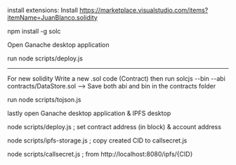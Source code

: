 install extensions: Install https://marketplace.visualstudio.com/items?itemName=JuanBlanco.solidity

npm install -g solc

Open Ganache desktop application

run node scripts/deploy.js


------------------------------------------
For new solidity
Write a new .sol code (Contract) then 
run solcjs --bin --abi contracts/DataStore.sol --> Save both abi and bin in the contracts folder

run node scripts/tojson.js

lastly open Ganache desktop application & IPFS desktop

node scripts/deploy.js ; set contract address (in block) & account address

node scripts/ipfs-storage.js ; copy created CID to callsecret.js

node scripts/callsecret.js ; from http://localhost:8080/ipfs/{CID}
